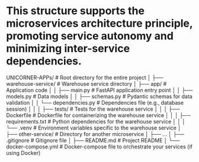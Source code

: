 # This structure supports the microservices architecture principle, promoting service autonomy and minimizing inter-service dependencies.

UNICORNER-APPs/              # Root directory for the entire project
│
├── warehouse-service/       # Warehouse service directory
│   ├── app/                 # Application code
│   │   ├── main.py          # FastAPI application entry point
│   │   ├── models.py        # Data models
│   │   ├── schemas.py       # Pydantic schemas for data validation
│   │   └── dependencies.py  # Dependencies file (e.g., database session)
│   │
│   ├── tests/               # Tests for the warehouse service
│   │
│   ├── Dockerfile           # Dockerfile for containerizing the warehouse service
│   │
│   ├── requirements.txt     # Python dependencies for the warehouse service
│   │
│   └── .venv                 # Environment variables specific to the warehouse service
│
├── other-service/           # Directory for another microservice
│   ├── ...
│
├── .gitignore               # Gitignore file
│
├── README.md                # Project README
│
└── docker-compose.yml       # Docker-compose file to orchestrate your services (if using Docker)
